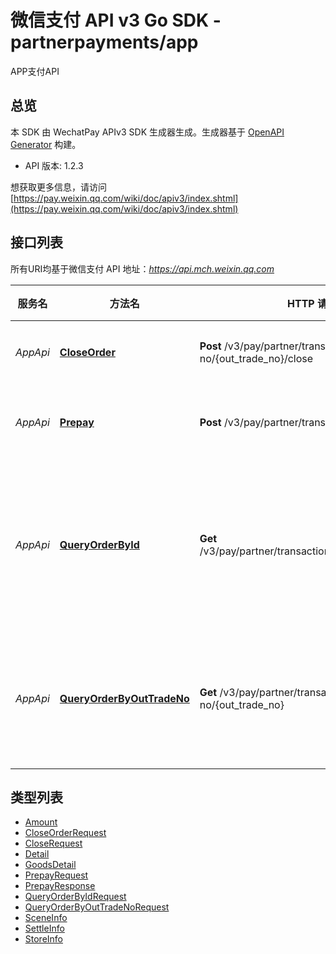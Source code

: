 # 微信支付 API v3 Go SDK - partnerpayments/app

APP支付API

## 总览
本 SDK 由 WechatPay APIv3 SDK 生成器生成。生成器基于 [OpenAPI Generator](https://openapi-generator.tech) 构建。

- API 版本: 1.2.3

想获取更多信息，请访问 [https://pay.weixin.qq.com/wiki/doc/apiv3/index.shtml](https://pay.weixin.qq.com/wiki/doc/apiv3/index.shtml)

## 接口列表

所有URI均基于微信支付 API 地址：*https://api.mch.weixin.qq.com*

服务名 | 方法名 | HTTP 请求 | 描述
------------ | ------------- | ------------- | -------------
*AppApi* | [**CloseOrder**](AppApi.md#closeorder) | **Post** /v3/pay/partner/transactions/out-trade-no/{out_trade_no}/close | 关闭订单
*AppApi* | [**Prepay**](AppApi.md#prepay) | **Post** /v3/pay/partner/transactions/app | APP支付下单
*AppApi* | [**QueryOrderById**](AppApi.md#queryorderbyid) | **Get** /v3/pay/partner/transactions/id/{transaction_id} | 微信支付订单号查询订单
*AppApi* | [**QueryOrderByOutTradeNo**](AppApi.md#queryorderbyouttradeno) | **Get** /v3/pay/partner/transactions/out-trade-no/{out_trade_no} | 商户订单号查询订单


## 类型列表

 - [Amount](Amount.md)
 - [CloseOrderRequest](CloseOrderRequest.md)
 - [CloseRequest](CloseRequest.md)
 - [Detail](Detail.md)
 - [GoodsDetail](GoodsDetail.md)
 - [PrepayRequest](PrepayRequest.md)
 - [PrepayResponse](PrepayResponse.md)
 - [QueryOrderByIdRequest](QueryOrderByIdRequest.md)
 - [QueryOrderByOutTradeNoRequest](QueryOrderByOutTradeNoRequest.md)
 - [SceneInfo](SceneInfo.md)
 - [SettleInfo](SettleInfo.md)
 - [StoreInfo](StoreInfo.md)

